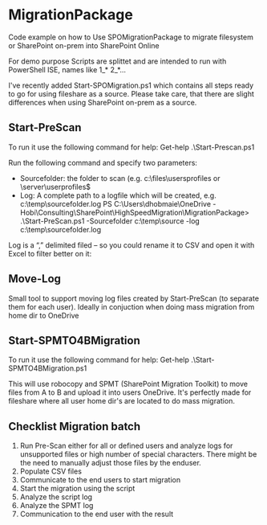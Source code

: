 # MigrationPackage

Code example on how to Use SPOMigrationPackage to migrate filesystem or SharePoint on-prem into SharePoint Online

For demo purpose Scripts are splittet and are intended to run with PowerShell ISE, names like 1_* 2_*...

I've recently added Start-SPOMigration.ps1 which contains all steps ready to go for using fileshare as a source. Please take care, that there are slight differences when using SharePoint on-prem as a source.

## Start-PreScan

To run it use the following command for help: Get-help .\Start-Prescan.ps1
 
Run the following command and specify two parameters:
-	Sourcefolder: the folder to scan (e.g. c:\files\usersprofiles or \\server\userprofiles$
-	Log: A complete path to a logfile which will be created, e.g. c:\temp\sourcefolder.log
PS C:\Users\dhobmaie\OneDrive - Hobi\Consulting\SharePoint\HighSpeedMigration\MigrationPackage> .\Start-PreScan.ps1 -Sourcefolder c:\temp\source -log c:\temp\sourcefolder.log
 
Log is a “,” delimited filed – so you could rename it to CSV and open it with Excel to filter better on it:
 
## Move-Log

Small tool to support moving log files created by Start-PreScan (to separate them for each user). Ideally in conjuction when doing mass migration from home dir to OneDrive

## Start-SPMTO4BMigration

To run it use the following command for help: Get-help .\Start-SPMTO4BMigration.ps1

This will use robocopy and SPMT (SharePoint Migration Toolkit) to move files from A to B and upload it into
users OneDrive.
It's perfectly made for fileshare where all user home dir's are located to do mass migration.

## Checklist Migration batch

1) Run Pre-Scan either for all or defined users and analyze logs for unsupported files or high number of special characters. There might be the need to manually adjust those files by the enduser.
2) Populate CSV files
3) Communicate to the end users to start migration
4) Start the migration using the script
5) Analyze the script log
6) Analyze the SPMT log
7) Communication to the end user with the result
